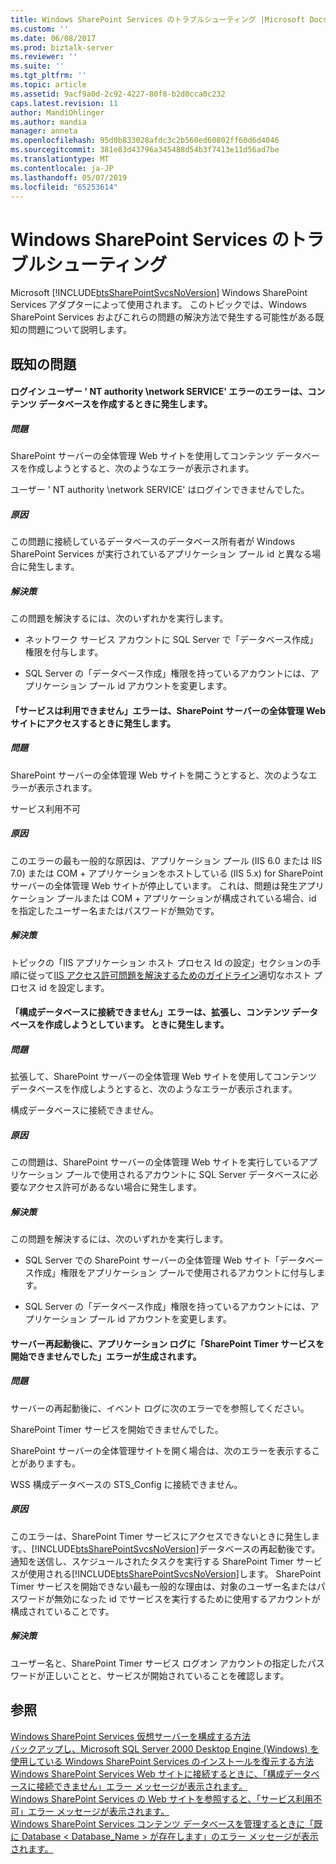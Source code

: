```yaml
---
title: Windows SharePoint Services のトラブルシューティング |Microsoft Docs
ms.custom: ''
ms.date: 06/08/2017
ms.prod: biztalk-server
ms.reviewer: ''
ms.suite: ''
ms.tgt_pltfrm: ''
ms.topic: article
ms.assetid: 9acf9a0d-2c92-4227-80f8-b2d0cca0c232
caps.latest.revision: 11
author: MandiOhlinger
ms.author: mandia
manager: anneta
ms.openlocfilehash: 95d0b833028afdc3c2b560ed60802ff60d6d4046
ms.sourcegitcommit: 381e83d43796a345488d54b3f7413e11d56ad7be
ms.translationtype: MT
ms.contentlocale: ja-JP
ms.lasthandoff: 05/07/2019
ms.locfileid: "65253614"
---
```

# <a name="troubleshooting-windows-sharepoint-services"></a>Windows SharePoint Services のトラブルシューティング
Microsoft [!INCLUDE[btsSharePointSvcsNoVersion](../includes/btssharepointsvcsnoversion-md.md)] Windows SharePoint Services アダプターによって使用されます。 このトピックでは、Windows SharePoint Services およびこれらの問題の解決方法で発生する可能性がある既知の問題について説明します。  
  
## <a name="known-issues"></a>既知の問題  
  
#### <a name="login-failed-for-user-nt-authoritynetwork-service-error-occurs-when-attempting-to-create-content-database"></a>ログイン ユーザー ' NT authority \network SERVICE' エラーのエラーは、コンテンツ データベースを作成するときに発生します。  
  
##### <a name="problem"></a>問題  
 SharePoint サーバーの全体管理 Web サイトを使用してコンテンツ データベースを作成しようとすると、次のようなエラーが表示されます。  
  
 ユーザー ' NT authority \network SERVICE' はログインできませんでした。  
  
##### <a name="cause"></a>原因  
 この問題に接続しているデータベースのデータベース所有者が Windows SharePoint Services が実行されているアプリケーション プール id と異なる場合に発生します。  
  
##### <a name="resolution"></a>解決策  
 この問題を解決するには、次のいずれかを実行します。  
  
-   ネットワーク サービス アカウントに SQL Server で「データベース作成」権限を付与します。  
  
-   SQL Server の「データベース作成」権限を持っているアカウントには、アプリケーション プール id アカウントを変更します。  
  
#### <a name="service-unavailable-error-occurs-when-accessing-the-sharepoint-central-administration-web-site"></a>「サービスは利用できません」エラーは、SharePoint サーバーの全体管理 Web サイトにアクセスするときに発生します。  
  
##### <a name="problem"></a>問題  
 SharePoint サーバーの全体管理 Web サイトを開こうとすると、次のようなエラーが表示されます。  
  
 サービス利用不可  
  
##### <a name="cause"></a>原因  
 このエラーの最も一般的な原因は、アプリケーション プール (IIS 6.0 または IIS 7.0) または COM + アプリケーションをホストしている (IIS 5.x) for SharePoint サーバーの全体管理 Web サイトが停止しています。 これは、問題は発生アプリケーション プールまたは COM + アプリケーションが構成されている場合、id を指定したユーザー名またはパスワードが無効です。  
  
##### <a name="resolution"></a>解決策  
 トピックの「IIS アプリケーション ホスト プロセス Id の設定」セクションの手順に従って[IIS アクセス許可問題を解決するためのガイドライン](../core/guidelines-for-resolving-iis-permissions-problems.md)適切なホスト プロセス id を設定します。  
  
#### <a name="cannot-connect-to-the-configuration-database-error-occurs-when-attempting-to-extend-and-create-a-content-database"></a>「構成データベースに接続できません」エラーは、拡張し、コンテンツ データベースを作成しようとしています。 ときに発生します。  
  
##### <a name="problem"></a>問題  
 拡張して、SharePoint サーバーの全体管理 Web サイトを使用してコンテンツ データベースを作成しようとすると、次のようなエラーが表示されます。  
  
 構成データベースに接続できません。  
  
##### <a name="cause"></a>原因  
 この問題は、SharePoint サーバーの全体管理 Web サイトを実行しているアプリケーション プールで使用されるアカウントに SQL Server データベースに必要なアクセス許可があるない場合に発生します。  
  
##### <a name="resolution"></a>解決策  
 この問題を解決するには、次のいずれかを実行します。  
  
-   SQL Server での SharePoint サーバーの全体管理 Web サイト「データベース作成」権限をアプリケーション プールで使用されるアカウントに付与します。  
  
-   SQL Server の「データベース作成」権限を持っているアカウントには、アプリケーション プール id アカウントを変更します。  
  
#### <a name="the-sharepoint-timer-service-service-failed-to-start-error-is-generated-in-the-application-log-after-rebooting-server"></a>サーバー再起動後に、アプリケーション ログに「SharePoint Timer サービスを開始できませんでした」エラーが生成されます。  
  
##### <a name="problem"></a>問題  
 サーバーの再起動後に、イベント ログに次のエラーでを参照してください。  
  
 SharePoint Timer サービスを開始できませんでした。  
  
 SharePoint サーバーの全体管理サイトを開く場合は、次のエラーを表示することがありますも。  
  
 WSS 構成データベースの STS_Config に接続できません。  
  
##### <a name="cause"></a>原因  
 このエラーは、SharePoint Timer サービスにアクセスできないときに発生します。、[!INCLUDE[btsSharePointSvcsNoVersion](../includes/btssharepointsvcsnoversion-md.md)]データベースの再起動後です。 通知を送信し、スケジュールされたタスクを実行する SharePoint Timer サービスが使用される[!INCLUDE[btsSharePointSvcsNoVersion](../includes/btssharepointsvcsnoversion-md.md)]します。 SharePoint Timer サービスを開始できない最も一般的な理由は、対象のユーザー名またはパスワードが無効になった id でサービスを実行するために使用するアカウントが構成されていることです。  
  
##### <a name="resolution"></a>解決策  
 ユーザー名と、SharePoint Timer サービス ログオン アカウントの指定したパスワードが正しいことと、サービスが開始されていることを確認します。  
  
## <a name="see-also"></a>参照  
 [Windows SharePoint Services 仮想サーバーを構成する方法](http://support.microsoft.com/kb/832769)   
 [バックアップし、Microsoft SQL Server 2000 Desktop Engine (Windows) を使用している Windows SharePoint Services のインストールを復元する方法](http://support.microsoft.com/kb/833797)   
 [Windows SharePoint Services Web サイトに接続するときに、「構成データベースに接続できません」エラー メッセージが表示されます。](http://support.microsoft.com/kb/823287)   
 [Windows SharePoint Services の Web サイトを参照すると、「サービス利用不可」エラー メッセージが表示されます。](http://support.microsoft.com/kb/823552)   
 [Windows SharePoint Services コンテンツ データベースを管理するときに「既に Database < Database_Name > が存在します」のエラー メッセージが表示されます。](http://support.microsoft.com/kb/828815)